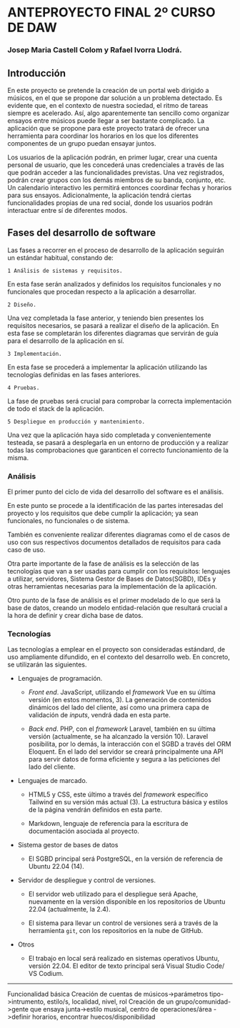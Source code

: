 # ANTEPROYECTO FINAL 2º CURSO DE DAW

### Josep Maria Castell Colom y Rafael Ivorra Llodrá.

## Introducción 

En este proyecto se pretende la creación de un portal web dirigido a músicos, en el que se propone dar solución a un problema detectado. Es evidente que, en el contexto de nuestra sociedad, el ritmo de tareas siempre es acelerado. Así, algo aparentemente tan sencillo como organizar ensayos entre músicos puede llegar a ser bastante complicado. La aplicación que se propone para este proyecto tratará de ofrecer una herramienta para coordinar los horarios en los que los diferentes componentes de un grupo puedan ensayar juntos.

Los usuarios de la aplicación podrán, en primer lugar, crear una cuenta personal de usuario, que les concederá unas credenciales a través de las que podrán acceder a las funcionalidades previstas. Una vez registrados, podrán crear grupos con los demás miembros de su banda, conjunto, etc. Un calendario interactivo les permitirá entonces coordinar fechas y horarios para sus ensayos. Adicionalmente, la aplicación tendrá ciertas funcionalidades propias de una red social, donde los usuarios podrán interactuar entre sí de diferentes modos.

## Fases del desarrollo de software

Las fases a recorrer en el proceso de desarrollo de la aplicación seguirán un estándar habitual, constando de:

    1 Análisis de sistemas y requisitos.

En esta fase serán analizados y definidos los requisitos funcionales y no funcionales que procedan respecto a la aplicación a desarrollar.

    2 Diseño.

Una vez completada la fase anterior, y teniendo bien presentes los requisitos necesarios, se pasará a realizar el diseño de la aplicación. En esta fase se completarán los diferentes diagramas que servirán de guía para el desarrollo de la aplicación en sí.

    3 Implementación.

En esta fase se procederá a implementar la aplicación utilizando las tecnologías definidas en las fases anteriores.

    4 Pruebas.

La fase de pruebas será crucial para comprobar la correcta implementación de todo el stack de la aplicación.

    5 Despliegue en producción y mantenimiento.

Una vez que la aplicación haya sido completada y convenientemente testeada, se pasará a desplegarla en un entorno de producción y a realizar todas las comprobaciones que garanticen el correcto funcionamiento de la misma.

### Análisis

El primer punto del ciclo de vida del desarrollo del software es el análisis.

En este punto se procede a la identificación de las partes interesadas del proyecto y los requisitos que debe cumplir la aplicación; ya sean funcionales, no funcionales o de sistema.

También es conveniente realizar diferentes diagramas como el de casos de uso con sus respectivos documentos detallados de requisitos para cada caso de uso.

Otra parte importante de la fase de análisis es la selección de las tecnologías que van a ser usadas para cumplir con los requisitos: lenguajes a utilizar, servidores, Sistema Gestor de Bases de Datos(SGBD), IDEs y otras herramientas necesarias para la implementación de la aplicación.

Otro punto de la fase de análisis es el primer modelado de lo que será la base de datos, creando un modelo entidad-relación que resultará crucial a la hora de definir y crear dicha base de datos.

### Tecnologías

Las tecnologías a emplear en el proyecto son consideradas estándard, de uso ampliamente difundido, en el contexto del desarrollo web. En concreto, se utilizarán las siguientes.

- Lenguajes de programación.

	- *Front end*. JavaScript, utilizando el *framework* Vue en su última versión (en estos momentos, 3). La generación de contenidos dinámicos del lado del cliente, así como una primera capa de validación de *inputs*, vendrá dada en esta parte.

	- *Back end*. PHP, con el *framework* Laravel, también en su última versión (actualmente, se ha alcanzado la versión 10). Laravel posibilita, por lo demás, la interacción con el SGBD a través del ORM Eloquent. En el lado del servidor se creará principalmente una API para servir datos de forma eficiente y segura a las peticiones del lado del cliente.

- Lenguajes de marcado.

	- HTML5 y CSS, este último a través del *framework* específico Tailwind en su versión más actual (3). La estructura básica y estilos de la página vendrán definidos en esta parte.

	- Markdown, lenguaje de referencia para la escritura de documentación asociada al proyecto.

- Sistema gestor de bases de datos

	- El SGBD principal será PostgreSQL, en la versión de referencia de Ubuntu 22.04 (14).

- Servidor de despliegue y control de versiones.

	- El servidor web utilizado para el despliegue será Apache, nuevamente en la versión disponible en los repositorios de Ubuntu 22.04 (actualmente, la 2.4).

	- El sistema para llevar un control de versiones será a través de la herramienta `git`, con los repositorios en la nube de GitHub.

- Otros

	- El trabajo en local será realizado en sistemas operativos Ubuntu, versión 22.04. El editor de texto principal será Visual Studio Code/ VS Codium.



***
Funcionalidad básica
Creación de cuentas de músicos->parámetros tipo->intrumento, estilo/s, localidad, nivel, rol
Creación de un grupo/comunidad->gente que ensaya junta->estilo musical, centro de operaciones/área
	->definir horarios, encontrar huecos/disponibilidad

